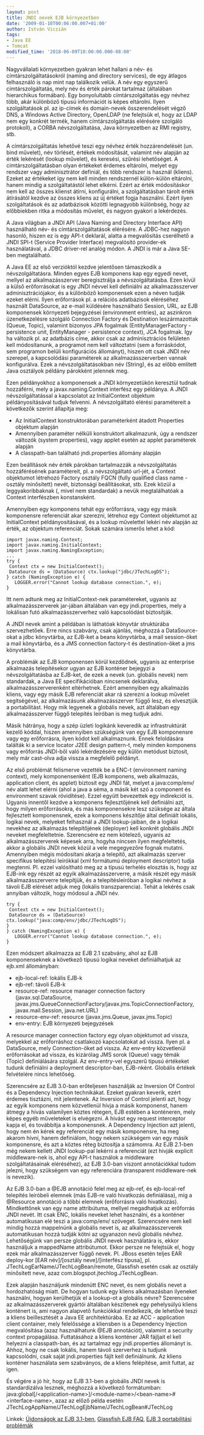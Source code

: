 ```yaml
---
layout: post
title: JNDI nevek EJB környezetben
date: '2009-01-10T00:06:00.007+01:00'
author: István Viczián
tags:
- Java EE
- Tomcat
modified_time: '2018-06-09T10:00:00.000-08:00'
---
```


Nagyvállalati környezetben gyakran lehet hallani a név- és
címtárszolgáltatásokról (naming and directory services), de egy átlagos
felhasználó is nap mint nap találkozik velük. A név egy egyszerű
címtárszolgáltatás, mely név és érték párokat tartalmaz (általában
hierarchikus formában). Egy bonyolultabb címtárszolgáltatás egy névhez
több, akár különböző típusú információt is képes eltárolni. Ilyen
szolgáltatások pl. az ip-címek és domain-nevek összerendelését végző
DNS, a Windows Active Directory, OpenLDAP (ne felejtsük el, hogy az LDAP
nem egy konkrét termék, hanem címtárszolgáltatás elérésére szolgáló
protokoll), a CORBA névszolgáltatása, Java környezetben az RMI registry,
stb.

A címtárszolgáltatás lehetővé teszi egy névhez érték hozzárendelését
(un. bind művelet), név törlését, értékek módosítását, valamint név
alapján az érték lekérését (lookup művelet), és keresési, szűrési
lehetőséget. A címtárszolgáltatásban olyan értékeket érdemes eltárolni,
melyet egy rendszer vagy adminisztrátor definiál, és több rendszer is
használ (kliens). Ezeket az értékeket így nem kell minden rendszernél
külön-külön eltárolni, hanem mindig a szolgáltatástól lehet elkérni.
Ezért az érték módosításkor nem kell az összes klienst átírni,
konfigurálni, a szolgáltatásban tárolt érték átírásától kezdve az összes
kliens az új értéket fogja használni. Ezért ilyen szolgáltatások és az
adatbázisok közötti legnagyobb különbség, hogy az előbbiekben ritka a
módosítás művelet, és nagyon gyakori a lekérdezés.

A Java világban a JNDI API (Java Naming and Directory Interface API)
használható név- és címtárszolgáltatások elérésére. A JDBC-hez nagyon
hasonló, hiszen ez is egy API-t deklarál, alatta a megvalósítás
cserélhető a JNDI SPI-t (Service Provider Interface) megvalósító
provider-ek használatával, a JDBC driver-rel analóg módon. A JNDI is már
a Java SE-ben megtalálható.

A Java EE az első verzióktól kezdve jelentősen támaszkodik a
névszolgáltatásra. Minden egyes EJB komponens kap egy egyedi nevet,
mellyel az alkalmazásszerver beregisztrálja a névszolgáltatásba. Ezen
kívül a külső erőforrásokat is egy JNDI névvel kell definiálni az
alkalmazásszerver adminisztrációjakor, és a különböző komponensek ezen a
néven tudják ezeket elérni. Ilyen erőforrások pl. a relációs adatbázisok
eléréséhez használt DataSource, az e-mail küldésére használható Session,
URL, az EJB komponensek környezeti bejegyzései (environment entries), az
aszinkron üzenetkezelésre szolgáló Connection Factory és Destination
leszármazottak (Queue, Topic), valamint bizonyos JPA fogalmak
(EntityManagerFactory - persistence unit, EntityManager - persistence
context), JCA fogalmak. Így ha változik pl. az adatbázis címe, akkor
csak az adminisztrációs felületen kell módosítanunk, a programot nem
kell változtatni (sem a forráskódot, sem programon belüli konfigurációs
állományt), hiszen ott csak JNDI név szerepel, a kapcsolódási
paraméterek az alkalmazásszerverben vannak konfigurálva. Ezek a
névszolgáltatásokban név (String), és az előbb említett Java osztályok
példány párokként jelennek meg.

Ezen példányokhoz a komponensek a JNDI környezetükön keresztül tudnak
hozzáférni, mely a javax.naming.Context interfész egy példánya. A JNDI
névszolgáltatással a kapcsolatot az InitialContext objektum
példányosításával tudjuk felvenni. A névszolgáltató elérési paramétereit
a következők szerint állapítja meg:

-   Az InitialContext konstruktorában paraméterként átadott Properties
    objektum alapján
-   Amennyiben paraméter nélküli konstruktort alkalmazunk, úgy a
    rendszer változók (system properties), vagy applet esetén az applet
    paraméterek alapján
-   A classpath-ban található jndi.properties állomány alapján

Ezen beállítások név érték párokban tartalmazzák a névszolgáltatás
hozzáférésének paramétereit, pl. a névszolgáltató url-jét, a Context
objektumot létrehozó Factory osztály FQCN (fully qualified class name -
osztály minősített) nevét, biztonsági beállításokat, stb. Ezek közül a
leggyakoribbaknak (, mivel nem standardak) a nevük megtalálhatóak a
Context interfészben konstansként.

Amennyiben egy komponens tehát egy erőforrásra, vagy egy másik
komponensre referenciát akar szerezni, létrehoz egy Context objektumot
az InitialContext példányosításával, és a lookup művelettel lekéri név
alapján az érték, az objektum referenciát. Sokak számára ismerős lehet a
kód:

```
import javax.naming.Context;
import javax.naming.InitialContext;
import javax.naming.NamingException;
...
try {
 Context ctx = new InitialContext();
 DataSource ds = (DataSource) ctx.lookup("jdbc/JTechLogDS");
} catch (NamingException e) {
   LOGGER.error("Cannot lookup database connection.", e);
}
```

Itt nem adtunk meg az InitialContext-nek paramétereket, ugyanis az
alkalmazásszerverek jar-jában általában van egy jndi.properties, mely a
lokálisan futó alkalmazásszerverhez való kapcsolódást biztosítják.

A JNDI nevek amint a példában is láthatóak könyvtár struktúrába
szervezhetőek. Erre nincs szabvány, csak ajánlás, méghozzá a
DataSource-okat a jdbc könyvtárba, az EJB-ket a beans könyvtárba, a mail
session-öket a mail könyvtárba, és a JMS connection factory-t és
destination-öket a jms könyvtárba.

A problémák az EJB komponensen körül kezdődnek, ugyanis az enterprise
alkalmazás telepítésekor ugyan az EJB konténer bejegyzi a
névszolgáltatásba az EJB-ket, de ezek a nevek (un. globális nevek) nem
standardak, a Java EE specifikációban nincsenek deklarálva,
alkalmazásszerverenként eltérhetnek. Ezért amennyiben egy alkalmazás
kliens, vagy egy másik EJB referenciát akar rá szerezni a lookup művelet
segítségével, az alkalmazásunk alkalmazásszerver függő lesz, és
elvesztjük a portabilitást. Hogy mik legyenek a globális nevek, azt
általában egy alkalmazásszerver függő telepítés leíróban is meg tudjuk
adni.

Másik hátránya, hogy a szép üzleti logikánk keveredik az infrastruktúrát
kezelő kóddal, hiszen amennyiben szükségünk van egy EJB komponensre vagy
egy erőforrásra, ilyen kódot kell alkalmaznunk. Ennek feloldására
találták ki a service locator J2EE design pattern-t, mely minden
komponens vagy erőforrás JNDI-ből való lekérdezésére egy külön metódust
biztosít, mely már cast-olva adja vissza a megfelelő példányt.

Az első problémát felismerve vezették be a ENC-t (environment naming
context), mely komponensenként (EJB komponens, web alkalmazás,
application client, és applet) biztosít egy JNDI fát, melyet a
java:comp/env/ név alatt lehet elérni (ahol a java a séma, a másik két
szó a component és environment szavak rövidítése). Ezzel együtt
bevezettek egy indirekciót is. Ugyanis innentől kezdve a komponens
fejlesztőjének kell definiálni azt, hogy milyen erőforrásokra, és más
komponensekre lesz szüksége az általa fejlesztett komponensnek, ezek a
komponens készítője által definiált lokális, logikai nevek, melyeket
felhasznál a JNDI lookup-jaiban, de a logikai nevekhez az alkalmazás
telepítőjének (deployer) kell konkrét globális JNDI neveket
megfeleltetnie. Szerencsére ez nem kötelező, ugyanis az
alkalmazásszerverek képesek arra, hogyha nincsen ilyen megfeleltetés,
akkor a globális JNDI nevek közül a vele megegyezőre fognak mutatni.
Amennyiben mégis módosítani akarja a telepítő, azt alkalmazás szerver
specifikus telepítési leírókkal (xml formátumú deployment descriptor)
tudja megtenni. Pl. ezzel valósítható meg az a típusú terhelés elosztás
is, hogy az EJB-ink egy részét az egyik alkalmazásszerverre, a másik
részét egy másik alkalmazásszerverre telepítjük, és a telepítésleíróban
a logikai névhez a távoli EJB elérését adjuk meg (lokális
transzparencia). Tehát a lekérés csak annyiban változik, hogy módosul a
JNDI név.

```
try {
 Context ctx = new InitialContext();
 DataSource ds = (DataSource) ctx.lookup("java:comp/env/jdbc/JTechLogDS");
}
} catch (NamingException e) {
   LOGGER.error("Cannot lookup database connection.", e);
}
```

Ezen módszert alkalmazza az EJB 2.1 szabvány, ahol az EJB komponenseknek
a következő típusú logikai neveket definiálhatjuk az ejb.xml
állományban:

-   ejb-local-ref: lokális EJB-k
-   ejb-ref: távoli EJB-k
-   resource-ref: resource manager connection factory
    (javax.sql.DataSource,
    javax.jms.QueueConnectionFactory/javax.jms.TopicConnectionFactory,
    javax.mail.Session, java.net.URL)
-   resource-env-ref: resource (javax.jms.Queue, javax.jms.Topic)
-   env-entry: EJB környezeti bejegyzések

A resource manager connection factory egy olyan objektumot ad vissza,
melyekkel az erőforráshoz csatlakozó kapcsolatokat ad vissza. Ilyen pl.
a DataSource, mely Connection-öket ad vissza. Az env-entry közvetlenül
erőforrásokat ad vissza, és kizárólag JMS sorok (Queue) vagy témák
(Topic) definiálására szolgál. Az env-entry-vel egyszerű típusú
értékeket tudunk definiálni a deployment descriptor-ban, EJB-nként.
Globális értékek felvételére nincs lehetőség.

Szerencsére az EJB 3.0-ban erőteljesen használják az Inversion Of
Control és a Dependency Injection technikákat. Ezeket gyakran keverik,
ezért érdemes tisztázni, mit jelentenek. Az Inversion of Control jelenti
azt, hogy az egyik komponens nem közvetlenül hívja a másik komponenst,
hanem átmegy a hívás valamilyen köztes rétegen, EJB estében a
konténeren, mely képes egyéb műveleteket is elvégezni. A hívást egy
request interceptor kapja el, és továbbítja a komponensnek. A Dependency
Injection azt jelenti, hogy nem én kérek egy referenciát egy másik
komponensre, ha meg akarom hívni, hanem definiálom, hogy nekem szükségem
van egy másik komponensre, és azt a köztes réteg biztosítja a számomra.
Az EJB 2.1-ben még nekem kellett JNDI lookup-pal lekérni a referenciát
(ezt hívják explicit middleware-nek is, ahol egy API-t használok a
middleware szolgáltatásainak eléréséhez), az EJB 3.0-ban viszont
annotációkkal tudom jelezni, hogy szükségem van egy referenciára
(transparent middleware-nek is nevezik).

Az EJB 3.0-ban a @EJB annotáció felel meg az ejb-ref, és ejb-local-ref
telepítés leíróbeli elemnek (más EJB-re való hivatkozás definiálása),
míg a @Resource annotáció a többi elemnek (erőforrásra való hivatkozás).
Mindkettőnek van egy name attribútuma, mellyel megadhatjuk az erőforrás
JNDI nevét. Itt csak ENC, lokális neveket lehet használni, és a konténer
automatikusan elé teszi a java:comp/env/ szöveget. Szerencsére nem kell
mindig hozzá mappelnünk a globális nevet is, az alkalmazásszerverek
automatikusan hozzá tudják kötni az ugyanazon nevű globális névhez.
Lehetőségünk van persze globális JNDI nevek használatára is, ekkor
használjuk a mappedName attribútumot. Ekkor persze ne felejtsük el, hogy
ezek már alkalmazásszerver függő nevek. Pl. JBoss esetén teljes EAR
deploy-kor \[EAR név\]/\[osztály neve\]/\[interfész típusa\], pl.
JTechLogEarName/JTechLogBean/remote, Glassfish esetén csak az osztály
minősített neve, azaz com.blogspot.jtechlog.JTechLogBean.

Ezek alapján használjunk mindenütt ENC nevet, és nem globális nevet a
hordozhatóság miatt. De hogyan tudunk egy kliens alkalmazásban ilyeneket
használni, hogyan kerülhetjük el a lookup-ot a globális névre?
Szerencsére az alkalmazásszerverek gyártói általában készítenek egy
pehelysúlyú kliens konténert is, ami nagyon alapvető funkciókkal
rendelkezik, de lehetővé teszi a kliens beillesztését a Java EE
architektúrába. Ez az ACC - application client container, mely
felelőssége a kliensben is a Dependency Injection megvalósítása (azaz
használhatunk @EJB annotációt), valamint a security context propagálása.
Futtatásához a kliens konténer JAR fájljait el kell helyezni a
classpath-ban, és az tartalmaz egy jndi.properties állományt is. Ahhoz,
hogy ne csak lokális, hanem távoli szerverhez is tudjunk kapcsolódni,
csak saját jndi.properties fájlt kell definiálnunk. Az kliens konténer
használata sem szabványos, de a kliens felépítése, amit futtat, az igen.

És végére a jó hír, hogy az EJB 3.1-ben a globális JNDI nevek is
standardizálva lesznek, méghozzá a következő formátumban:
java:global\[/&lt;application-name&gt;\]/&lt;module-name&gt;/&lt;bean-name&gt;\#&lt;interface-name&gt;,
azaz az előző példa esetén
JTechLogAppName/JTechLogEjbName/JTechLogBean\#JTechLog

Linkek: [Újdonságok az EJB
3.1-ben](http://www.theserverside.com/tt/articles/article.tss?l=NewFeaturesinEJB31-Part5),
[Glassfish EJB
FAQ](https://glassfish.dev.java.net/javaee5/ejb/EJB_FAQ.html), [EJB 3
portabilitási
problémák](http://www.adam-bien.com/roller/abien/entry/ejb_3_portability_issue_why)
